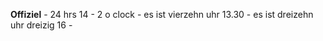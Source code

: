 **Offiziel** - 24 hrs
14 - 2 o clock - es ist vierzehn uhr
13.30 - es ist dreizehn uhr dreizig
16 - 